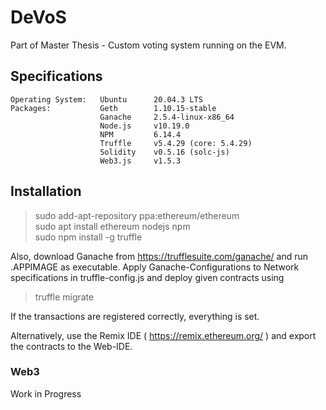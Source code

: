 # DeVoS
Part of Master Thesis - Custom voting system running on the EVM.

## Specifications
    Operating System:   Ubuntu      20.04.3 LTS
    Packages:           Geth        1.10.15-stable
                        Ganache     2.5.4-linux-x86_64
                        Node.js     v10.19.0
                        NPM         6.14.4
                        Truffle     v5.4.29 (core: 5.4.29)
                        Solidity    v0.5.16 (solc-js)
                        Web3.js     v1.5.3

## Installation

> sudo add-apt-repository ppa:ethereum/ethereum\
> sudo apt install ethereum nodejs npm\
> sudo npm install -g truffle

Also, download Ganache from https://trufflesuite.com/ganache/ and run
.APPIMAGE as executable.
Apply Ganache-Configurations to Network specifications in truffle-config.js and deploy given contracts using
> truffle migrate

If the transactions are registered correctly, everything is set.

Alternatively, use the Remix IDE ( https://remix.ethereum.org/ ) and export the contracts to the Web-IDE. 


### Web3

Work in Progress